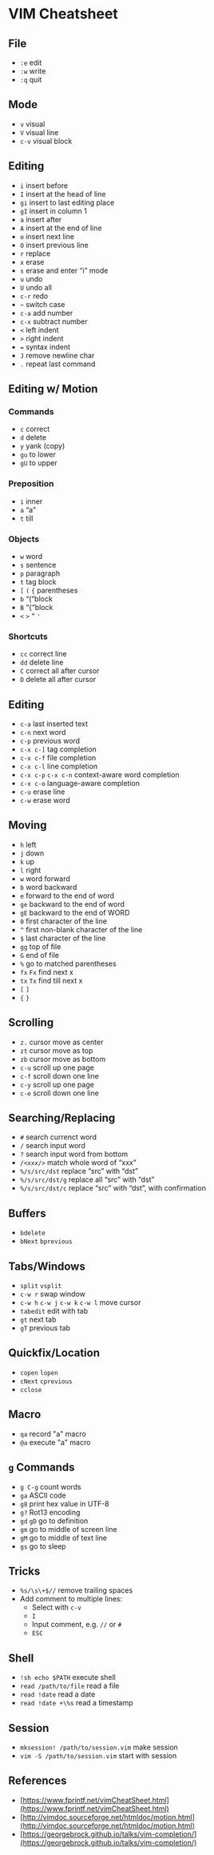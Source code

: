 # VIM Cheatsheet

## File

- `:e` edit
- `:w` write
- `:q` quit

## Mode

- `v` visual
- `V` visual line
- `c-v` visual block

## Editing

- `i` insert before
- `I` insert at the head of line
- `gi` insert to last editing place
- `gI` insert in column 1
- `a` insert after
- `A` insert at the end of line
- `o` insert next line
- `O` insert previous line
- `r` replace
- `x` erase
- `s` erase and enter “i” mode
- `u` undo
- `U` undo all
- `c-r` redo
- `~` switch case
- `c-a` add number
- `c-x` subtract number
- `<` left indent
- `>` right indent
- `=` syntax indent
- `J` remove newline char
- `.` repeat last command

## Editing w/ Motion

### Commands

- `c` correct
- `d` delete
- `y` yank \(copy\)
- `gu` to lower
- `gU` to upper

### Preposition

- `i` inner
- `a` “a”
- `t` till

### Objects

- `w` word
- `s` sentence
- `p` paragraph
- `t` tag block
- `[` `(` `{` parentheses
- `b` “\(“block
- `B` “{“block
- `<` `>` `”` `'`

### Shortcuts

- `cc` correct line
- `dd` delete line
- `C` correct all after cursor
- `D` delete all after cursor

## Editing

- `c-a` last inserted text
- `c-n` next word
- `c-p` previous word
- `c-x c-]` tag completion
- `c-x c-f` file completion
- `c-x c-l` line completion
- `c-x c-p` `c-x c-n` context-aware word completion
- `c-x c-o` language-aware completion
- `c-u` erase line
- `c-w` erase word

## Moving

- `h` left
- `j` down
- `k` up
- `l` right
- `w` word forward
- `b` word backward
- `e` forward to the end of word
- `ge` backward to the end of word
- `gE` backward to the end of WORD
- `0` first character of the line
- `^` first non-blank character of the line
- `$` last character of the line
- `gg` top of file
- `G` end of file
- `%` go to matched parentheses
- `fx` `Fx` find next x
- `tx` `Tx` find till next x
- `[` `]`
- `{` `}`

## Scrolling

- `z.` cursor move as center
- `zt` cursor move as top
- `zb` cursor move as bottom
- `c-u` scroll up one page
- `c-f` scroll down one line
- `c-y` scroll up one page
- `c-e` scroll down one line

## Searching/Replacing

- `#` search currenct word
- `/` search input word
- `?` search input word from bottom
- `/<xxx/>` match whole word of “xxx”
- `%/s/src/dst` replace “src” with “dst”
- `%/s/src/dst/g` replace all “src” with “dst”
- `%/s/src/dst/c` replace “src” with “dst”, with confirmation

## Buffers

- `bdelete`
- `bNext` `bprevious`

## Tabs/Windows

- `split` `vsplit`
- `c-w r` swap window
- `c-w h` `c-w j` `c-w k` `c-w l` move cursor
- `tabedit` edit with tab
- `gt` next tab
- `gT` previous tab

## Quickfix/Location

- `copen` `lopen`
- `cNext` `cprevious`
- `cclose`

## Macro

- `qa` record "a" macro
- `@a` execute "a" macro

## `g` Commands

- `g C-g` count words
- `ga` ASCII code
- `g8` print hex value in UTF-8
- `g?` Rot13 encoding
- `gd` `gD` go to definition
- `gm` go to middle of screen line
- `gM` go to middle of text line
- `gs` go to sleep

## Tricks

- `%s/\s\+$//` remove trailing spaces
- Add comment to multiple lines:
  - Select with `c-v`
  - `I`
  - Input comment, e.g. `//` or `#`
  - `ESC`

## Shell

- `!sh echo $PATH` execute shell
- `read /path/to/file` read a file
- `read !date` read a date
- `read !date +\%s` read a timestamp

## Session

- `mksession! /path/to/session.vim` make session
- `vim -S /path/to/session.vim` start with session

## References

- [https://www.fprintf.net/vimCheatSheet.html](https://www.fprintf.net/vimCheatSheet.html)
- [http://vimdoc.sourceforge.net/htmldoc/motion.html](http://vimdoc.sourceforge.net/htmldoc/motion.html)
- [https://georgebrock.github.io/talks/vim-completion/](https://georgebrock.github.io/talks/vim-completion/)
